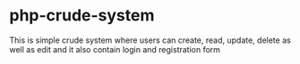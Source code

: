 # php-crude-system
This is simple crude system where users can create, read, update, delete as well as edit and it also contain login and registration form
